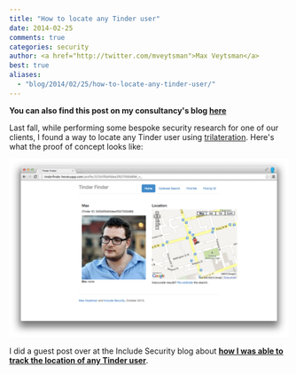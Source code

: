 ```yaml
---
title: "How to locate any Tinder user"
date: 2014-02-25
comments: true
categories: security
author: <a href="http://twitter.com/mveytsman">Max Veytsman</a>
best: true
aliases: 
  - "blog/2014/02/25/how-to-locate-any-tinder-user/"
---
```


**You can also find this post on my consultancy's blog [here](http://finite.state.io/blog/2014/02/25/how-to-locate-any-tinder-user/)**

Last fall, while performing some bespoke security research for one of our clients, I found a way to locate any Tinder user using [trilateration](https://en.wikipedia.org/wiki/Trilateration). Here's what the proof of concept looks like:

![finding me](/img/tinder/04_found_max.png)

I did a guest post over at the Include Security blog about **[how I was able to track the location of any Tinder user](http://blog.includesecurity.com/2014/02/how-i-was-able-to-track-location-of-any.html)**.
